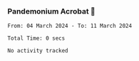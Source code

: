 ### Pandemonium Acrobat 🤸

<!--START_SECTION:waka-->

```all_time
From: 04 March 2024 - To: 11 March 2024

Total Time: 0 secs

No activity tracked
```

<!--END_SECTION:waka-->
